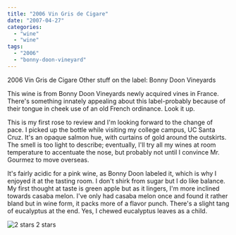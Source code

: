 ```yaml
---
title: "2006 Vin Gris de Cigare"
date: "2007-04-27"
categories:
  - "wine"
  - "wine"
tags:
  - "2006"
  - "bonny-doon-vineyard"
---
```


2006 Vin Gris de Cigare Other stuff on the label: Bonny Doon Vineyards

This wine is from Bonny Doon Vineyards newly acquired vines in France. There's something innately appealing about this label-probably because of their tongue in cheek use of an old French ordinance. Look it up.

This is my first rose to review and I'm looking forward to the change of pace. I picked up the bottle while visiting my college campus, UC Santa Cruz. It's an opaque salmon hue, with curtains of gold around the outskirts. The smell is too light to describe; eventually, I'll try all my wines at room temperature to accentuate the nose, but probably not until I convince Mr. Gourmez to move overseas.

It's fairly acidic for a pink wine, as Bonny Doon labeled it, which is why I enjoyed it at the tasting room. I don't shirk from sugar but I do like balance. My first thought at taste is green apple but as it lingers, I'm more inclined towards casaba melon. I've only had casaba melon once and found it rather bland but in wine form, it packs more of a flavor punch. There's a slight tang of eucalyptus at the end. Yes, I chewed eucalyptus leaves as a child.




<div class="caption">

![2 stars](http://www.rebeccagomezfarrell.com/wp-content/uploads/2009/02/rating_chicken11.gif "rating_chicken11") 2 stars</div>

